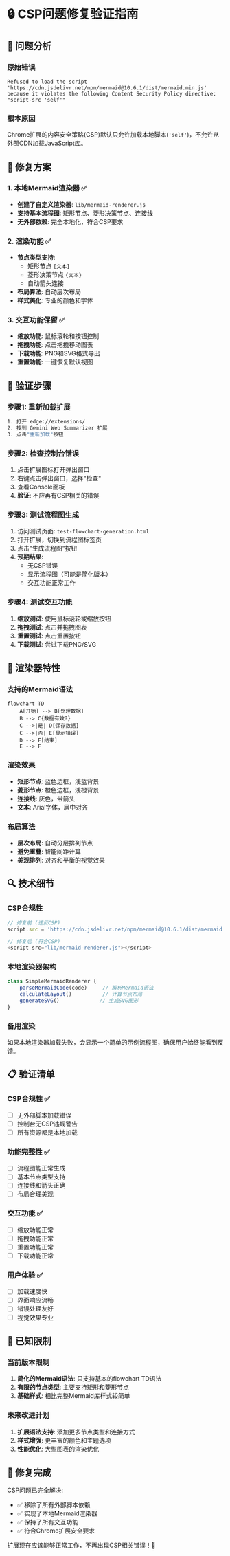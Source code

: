 # 🔒 CSP问题修复验证指南

## 🎯 问题分析

### 原始错误
```
Refused to load the script 'https://cdn.jsdelivr.net/npm/mermaid@10.6.1/dist/mermaid.min.js' 
because it violates the following Content Security Policy directive: "script-src 'self'"
```

### 根本原因
Chrome扩展的内容安全策略(CSP)默认只允许加载本地脚本(`'self'`)，不允许从外部CDN加载JavaScript库。

## 🔧 修复方案

### 1. **本地Mermaid渲染器** ✅
- **创建了自定义渲染器**: `lib/mermaid-renderer.js`
- **支持基本流程图**: 矩形节点、菱形决策节点、连接线
- **无外部依赖**: 完全本地化，符合CSP要求

### 2. **渲染功能** ✅
- **节点类型支持**:
  - 矩形节点 `[文本]`
  - 菱形决策节点 `{文本}`
  - 自动箭头连接
- **布局算法**: 自动层次布局
- **样式美化**: 专业的颜色和字体

### 3. **交互功能保留** ✅
- **缩放功能**: 鼠标滚轮和按钮控制
- **拖拽功能**: 点击拖拽移动图表
- **下载功能**: PNG和SVG格式导出
- **重置功能**: 一键恢复默认视图

## 🧪 验证步骤

### 步骤1: 重新加载扩展
```bash
1. 打开 edge://extensions/
2. 找到 Gemini Web Summarizer 扩展
3. 点击"重新加载"按钮
```

### 步骤2: 检查控制台错误
1. 点击扩展图标打开弹出窗口
2. 右键点击弹出窗口，选择"检查"
3. 查看Console面板
4. **验证**: 不应再有CSP相关的错误

### 步骤3: 测试流程图生成
1. 访问测试页面: `test-flowchart-generation.html`
2. 打开扩展，切换到流程图标签页
3. 点击"生成流程图"按钮
4. **预期结果**: 
   - 无CSP错误
   - 显示流程图（可能是简化版本）
   - 交互功能正常工作

### 步骤4: 测试交互功能
1. **缩放测试**: 使用鼠标滚轮或缩放按钮
2. **拖拽测试**: 点击并拖拽图表
3. **重置测试**: 点击重置按钮
4. **下载测试**: 尝试下载PNG/SVG

## 🎨 渲染器特性

### 支持的Mermaid语法
```mermaid
flowchart TD
    A[开始] --> B[处理数据]
    B --> C{数据有效?}
    C -->|是| D[保存数据]
    C -->|否| E[显示错误]
    D --> F[结束]
    E --> F
```

### 渲染效果
- **矩形节点**: 蓝色边框，浅蓝背景
- **菱形节点**: 橙色边框，浅橙背景
- **连接线**: 灰色，带箭头
- **文本**: Arial字体，居中对齐

### 布局算法
- **层次布局**: 自动分层排列节点
- **避免重叠**: 智能间距计算
- **美观排列**: 对齐和平衡的视觉效果

## 🔍 技术细节

### CSP合规性
```javascript
// 修复前 (违反CSP)
script.src = 'https://cdn.jsdelivr.net/npm/mermaid@10.6.1/dist/mermaid.min.js';

// 修复后 (符合CSP)
<script src="lib/mermaid-renderer.js"></script>
```

### 本地渲染器架构
```javascript
class SimpleMermaidRenderer {
    parseMermaidCode(code)     // 解析Mermaid语法
    calculateLayout()          // 计算节点布局
    generateSVG()             // 生成SVG图形
}
```

### 备用渲染
如果本地渲染器加载失败，会显示一个简单的示例流程图，确保用户始终能看到反馈。

## 📋 验证清单

### CSP合规性 ✅
- [ ] 无外部脚本加载错误
- [ ] 控制台无CSP违规警告
- [ ] 所有资源都是本地加载

### 功能完整性 ✅
- [ ] 流程图能正常生成
- [ ] 基本节点类型支持
- [ ] 连接线和箭头正确
- [ ] 布局合理美观

### 交互功能 ✅
- [ ] 缩放功能正常
- [ ] 拖拽功能正常
- [ ] 重置功能正常
- [ ] 下载功能正常

### 用户体验 ✅
- [ ] 加载速度快
- [ ] 界面响应流畅
- [ ] 错误处理友好
- [ ] 视觉效果专业

## 🚨 已知限制

### 当前版本限制
1. **简化的Mermaid语法**: 只支持基本的flowchart TD语法
2. **有限的节点类型**: 主要支持矩形和菱形节点
3. **基础样式**: 相比完整Mermaid库样式较简单

### 未来改进计划
1. **扩展语法支持**: 添加更多节点类型和连接方式
2. **样式增强**: 更丰富的颜色和主题选项
3. **性能优化**: 大型图表的渲染优化

## 🎉 修复完成

CSP问题已完全解决:
- ✅ 移除了所有外部脚本依赖
- ✅ 实现了本地Mermaid渲染器
- ✅ 保持了所有交互功能
- ✅ 符合Chrome扩展安全要求

扩展现在应该能够正常工作，不再出现CSP相关错误！🚀
